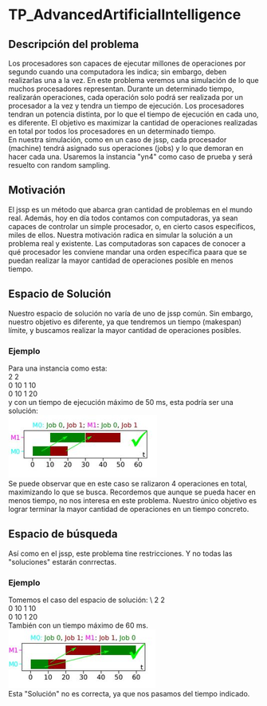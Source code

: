 # TP_AdvancedArtificialIntelligence
## Descripción del problema
Los procesadores son capaces de ejecutar millones de operaciones por segundo cuando una computadora les indica; sin embargo, deben realizarlas una a la vez. En este problema veremos una simulación de lo que muchos procesadores representan. Durante un determinado tiempo, realizarán operaciones, cada operación solo podrá ser realizada por un procesador a la vez y tendra un tiempo de ejecución. Los procesadores tendran un  potencia distinta, por lo que el tiempo de ejecución en cada uno, es diferente. El objetivo es maximizar la cantidad de operaciones realizadas en total por todos los procesadores en un determinado tiempo.  
En nuestra simulación, como en un caso de jssp, cada procesador (machine) tendrá asignado sus operaciones (jobs) y lo que demoran en hacer cada una. Usaremos la instancia "yn4" como caso de prueba y será resuelto con random sampling.
## Motivación
El jssp es un método que abarca gran cantidad de problemas en el mundo real. Además, hoy en día todos contamos con computadoras, ya sean capaces de controlar un simple procesador, o, en cierto casos especificos, miles de ellos. Nuestra motivación radica en simular la solución a un problema real y existente. Las computadoras son capaces de conocer a qué procesador les conviene mandar una orden específica paara que se puedan realizar la mayor cantidad de operaciones posible en menos tiempo.
## Espacio de Solución
Nuestro espacio de solución no varía de uno de jssp común. Sin embargo, nuestro objetivo es diferente, ya que tendremos un tiempo (makespan) límite, y buscamos realizar la mayor cantidad de operaciones posibles.
### Ejemplo
Para una instancia como esta:\
2 2 \
0 10 1 10 \
0 10 1 20 \
y con un tiempo de ejecución máximo de 50 ms, esta podría ser una solución: \
![image](images/Solucion.JPG) \
Se puede observar que en este caso se ralizaron 4 operaciones en total, maximizando lo que se busca. Recordemos que aunque se pueda hacer en menos tiempo, no nos interesa en este problema. Nuestro único objetivo es lograr terminar la mayor cantidad de operaciones en un tiempo concreto.
## Espacio de búsqueda
Así como en el jssp, este problema tine restricciones. Y no todas las "soluciones" estarán conrrectas.
### Ejemplo
Tomemos el caso del espacio de solución: \ 
2 2 \
0 10 1 10 \
0 10 1 20 \
También con un tiempo máximo de 60 ms. \
![image](images/Busqueda.JPG) \
Esta "Solución" no es correcta, ya que nos pasamos del tiempo indicado.



